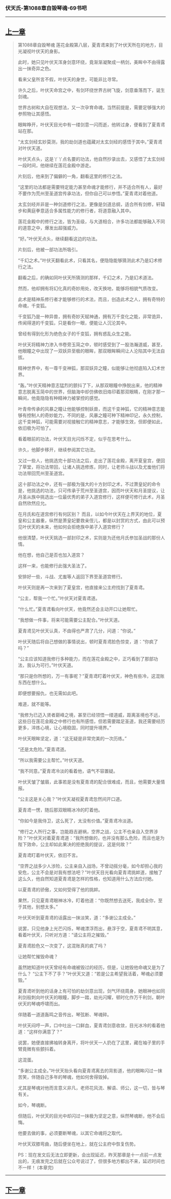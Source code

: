 ### 伏天氏-第1088章自毁琴魂-69书吧

--------
[上一章](./fedd47bfd8a5ac65cca5adce435aa2ce.md)
--------


>
>
>
>第1088章自毁琴魂
>莲花金殿第八层，夏青鸢来到了叶伏天所在的地方，目光凝视叶伏天的身影。
>
>此时，她只见叶伏天浑身剑意环绕，竟渐渐凝聚成一柄剑，美眸中不由得露出一抹奇异之色。
>
>看来父皇所言不假，叶伏天的身世，可能非比寻常。
>
>许久之后，叶伏天命宫之中，有剑环绕世界古树飞旋，剑意垂落而下，诞生剑魂。
>
>世界古树和大自在观想法，又一次孕育命魂，当然前提是，需要足够强大的参照物让其感悟。
>
>眼眸睁开，叶伏天目光中有一缕剑意一闪而逝，他转过身，便看到了夏青鸢站在那。
>
>“太玄剑经玄妙莫测，我的劫剑道也蕴藏对太玄剑经的感悟于其中。”夏青鸢对叶伏天道。
>
>叶伏天点头，这是丫丫点名要的功法，他自然抄录出去，又感悟了太玄剑经一段时间，他继续在莲花金殿中游走。
>
>片刻后，他来到了偏僻的一角，翻看这里的修行之法。
>
>“这里的功法都是需要特定能力甚至命魂才能修行，并不适合所有人，最好不要作为荒州至圣道宫传承功法，但你自己可以参悟。”夏青鸢对着他道。
>
>太玄剑经并非是一种剑道修行之法，更像是剑道总纲，适合所有剑修，轩辕步和黄庭拳意适合多属性能力的修行者，将道意融入其中。
>
>莲花金殿中的修行之法，皆为圣级，与大道相合，许多功法都能够融入不同的道意之中，爆发出超强威力。
>
>“好。”叶伏天点头，继续翻看这边的功法。
>
>片刻后，他被一部功法所吸引。
>
>“千幻之术。”叶伏天翻看此术，只看其名，便隐隐能够猜测此术乃是幻术修行之法。
>
>翻看之后，的确如同叶伏天所猜测的那样，千幻之术，乃是幻术道法。
>
>然而，他却拥有将幻化真的奇妙用处，改天换地，能够将相貌气质改变。
>
>此术是精神系修行者才能够修行的术法，而且，创造此术之人，拥有奇特的命魂，千变狐。
>
>千变狐乃是一种异兽，拥有奇妙天赋神通，拥有万千变化之能，非常诡异，传闻得道的千变狐，只是看你一眼，便能让人沉沦其中。
>
>曾经有得到化形为绝色女子的千变狐，拥有惑乱众生之能。
>
>叶伏天将精神力渗入书卷旁玉简之中，顿时感受到了一股浩瀚道威，甚至，他眼瞳之中出现了一双妖异至极的眼眸，那双眼眸瞬间让人沦陷其中无法自拔。
>
>精神世界中，有一尊千变神狐，那双妖异之瞳，似能够让他彻底陷入幻术世界。
>
>“轰。”叶伏天精神意志猛烈的颤抖了下，从那双眼瞳中挣脱出来，他的精神意志脱离玉简中的世界，但脑海中却仿佛依旧烙印着那双眼睛，在刚才那一瞬间，他竟隐隐有种精神力被掌控的感觉。
>
>叶青帝传承的风暴之瞳让他能够控制妖兽，而这千变神狐，它的精神意志能够有控制人的奇妙能力，不同的是，风暴之瞳可种下精神印记，永久控制，这千变神狐，可能需要对视接触它的精神意志，才能够生效，但即便如此，依旧极为可怕了。
>
>看着眼前的功法，叶伏天目光闪烁不定，似乎在思考什么。
>
>许久，他脚步移开，继续参阅其它功法。
>
>又过一些人，他挑选完十部功法之后，走出了莲花金殿，离开夏皇宫，便回了草堂，将功法带回，让诸人挑选修炼，同时，让老师斗战以及尤蚩他们将功法带回荒州至圣道宫。
>
>这十部功法之中，还有一部极为强大的十方封印之术，不过萧皇妃的命令是，他挑选的功法，只可传承于荒州至圣道宫，因而叶伏天和月圣提议，让月圣从族中挑选出一位最优秀的弟子入道宫修行，这样便可修行此术，月圣自然欣然应允。
>
>在月氏和在道宫修行有何区别？
>而且，以如今叶伏天在上界天的地位，夏皇和公主器重，纵然是萧皇妃要救亲侄儿，都是以封赏的方式，由此可以预见叶伏天的未来，他如何会拒绝族中弟子入道宫修行？
>
>他很清楚，叶伏天挑选一部封印之术，实则是为还他月氏参加圣战的那份人情。
>
>他在想，他自己是否也加入道宫？
>
>这样一来，也能修行此强大圣法了。
>
>安排好一些，斗战、尤蚩等人返回下界至圣道宫修行。
>
>叶伏天则是再一次来到了夏皇宫，他直接来公主府找到了夏青鸢。
>
>“公主，帮我一个忙。”叶伏天对夏青鸢道。
>
>“什么忙。”夏青鸢看向叶伏天，他竟然还会主动开口让她帮忙。
>
>“我想做一件事，将来可能需要公主配合。”叶伏天道。
>
>夏青鸢见叶伏天认真，不由得也严肃了几分，问道：“你说。”
>
>叶伏天随后将自己想做的事情说出，顿时夏青鸢脸色惊变，道：“你疯了吗？”
>
>“公主应该知道我修行多种能力，而在莲花金殿之中，正巧看到了那部功法，我认为可行。”叶伏天道。
>
>“那只是你所想的，万一有事呢？”夏青鸢盯着叶伏天，神色有些冷，这混账东西在想什么。
>
>即便想要报仇，也无需如此吧。
>
>难道，就不能等。
>
>“我修为已迈入贤者巅峰之境，甚至已经领悟一缕道威，距离圣境也不远，这些日在莲花金殿之中修行也有所感悟，但若需要踏足圣道，我还需要经历更多，淬炼心境，让心境稳固，同时提升境界。”
>
>叶伏天眼眸坚定，道：“这无疑是非常完美的一次历练。”
>
>“还是太危险。”夏青鸢道。
>
>“所以我需要公主帮忙。”叶伏天道。
>
>“我不同意。”夏青鸢冷淡的看着他，语气不容置疑。
>
>叶伏天皱了皱眉，此事若是没有夏青鸢的配合很难成，而且，他需要大量情报。
>
>“公主这是关心我？”叶伏天凝视夏青鸢忽然间开口道。
>
>夏青鸢一愣，随后那双眼睛冰冷的盯着他。
>
>“你如今是我侍卫，这么死了，太没有价值。”夏青鸢冷淡道。
>
>“修行之人所行之事，岂能趋吉避祸，空界之战，公主不也亲自入空界涉险？”叶伏天对着夏青鸢道：“我所想做的，也并没有那么危险，而且也是为陛下效命，公主却如此果决的拒绝我的提议，这是何故？”
>
>夏青鸢盯着叶伏天，依旧不言。
>
>“空界之战多少人涉险，公主亲自入战场，不曾动摇分毫，如今却担心我的安危，公主不会是对我有想法吧？”叶伏天目光看向夏青鸢挑衅道，接触了这么久，他自然知道夏青鸢是怎样的性格，也知道用什么方法应付她。
>
>以夏青鸢的骄傲，又如何受得了他的挑衅。
>
>果然，只见夏青鸢眼神冰冷，盯着他道：“你既然想去送死，我成全你，至于其他，别想太多。”
>
>叶伏天听到夏青鸢的话露出一抹淡笑，道：“多谢公主成全。”
>
>说罢，只见他身上光芒闪烁，琴魂漂浮而出，悬浮于空，夏青鸢不明其意，看着叶伏天，只听对方道：“请公主将之摧毁。”
>
>夏青鸢脸色又一次变了，这混账真的疯了吗？
>
>让她帮忙摧毁命魂？
>
>虽然她知道叶伏天曾经有命魂被毁过的经历，但是，让她毁他命魂又是为了什么？
>“公主下不了手？”叶伏天又道：“若是公主希望我活着，琴魂必须要毁。”
>
>夏青鸢听到他的话身上有可怕的劫剑意出现，剑气环绕周身，她眼神也如同利剑般刺向叶伏天的眼瞳，脚步一踏，劫光闪耀，顿时化作万千利剑，朝叶伏天的琴魂呼啸而出。
>
>伴随着一道道轰鸣之音传出，琴弦断、琴魂碎。
>
>叶伏天闷哼一声，口中吐出一口鲜血，夏青鸢剑意收敛，目光冰冷的看着他道：“这样你满意了？”
>
>说罢，她便直接拂袖转身离开，将叶伏天一人扔在了这里，藏在袖子里的手臂竟微有些颤抖着。
>
>这混蛋。
>
>“多谢公主成全。”叶伏天抬头看向夏青鸢离去的背影道，他的眼眸闪过一抹苦笑，伴随自己多年的琴魂，他如何舍得毁掉。
>
>尤其是琴魂对他而言意义非凡，老师花风流、解语、师公，这一切，皆与琴有关。
>
>如今，琴魂断。
>
>但随后，叶伏天的目光中却闪过一抹极为坚定之意，纵然琴魂断，他不会后悔。
>
>他要去做的事，必须要断琴魂，以其它命魂将之取代。
>
>叶伏天双膝弯曲，随后便坐在地上，就在公主府中恢复伤势。
>
>PS：现在发文后无法立即更新，会出现延迟，昨天那章是十一点前一点发出的，无痕发完之后就在公众号说过了，但很多地方都出不来，延迟时间也不一样！
>(本章完)
>
>

--------
[下一章](./55a08ea0567594f5af08a25d51bd4344.md)
--------
